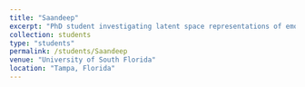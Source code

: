 ```yaml
---
title: "Saandeep"
excerpt: "PhD student investigating latent space representations of emotion."
collection: students
type: "students"
permalink: /students/Saandeep
venue: "University of South Florida"
location: "Tampa, Florida"
---
```

